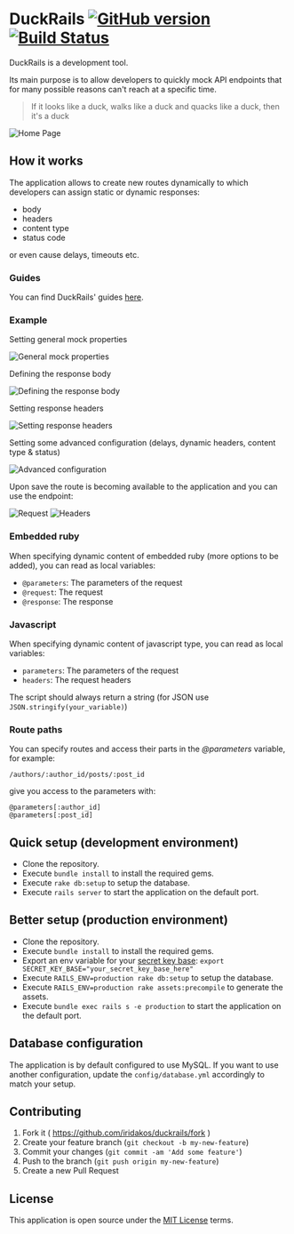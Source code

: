 # DuckRails [![GitHub version](https://badge.fury.io/gh/iridakos%2Fduckrails.png?a=1)](https://badge.fury.io/gh/iridakos%2Fduckrails?a=1) [![Build Status](https://travis-ci.org/iridakos/duckrails.svg?branch=master)](https://travis-ci.org/iridakos/duckrails)

DuckRails is a development tool.

Its main purpose is to allow developers to quickly mock API endpoints that for many possible reasons can't reach at a specific time.

> If it looks like a duck, walks like a duck and quacks like a duck, then it's a duck

![Home Page](http://i.imgur.com/3hm0Gaj.png)

## How it works

The application allows to create new routes dynamically to which developers can assign static or dynamic responses:

- body
- headers
- content type
- status code

or even cause delays, timeouts etc.

### Guides

You can find DuckRails' guides [here](http://www.arubystory.com/p/duckrails-tutorial.html).

### Example

Setting general mock properties

![General mock properties](http://i.imgur.com/6fsHl1e.png)

Defining the response body

![Defining the response body](http://i.imgur.com/Sa6wern.png)

Setting response headers

![Setting response headers](http://i.imgur.com/ql2UR0f.png)

Setting some advanced configuration (delays, dynamic headers, content type & status)

![Advanced configuration](http://i.imgur.com/wXNVULN.png)

Upon save the route is becoming available to the application and you can use the endpoint:

![Request](http://i.imgur.com/NaCIqs9.png)
![Headers](http://i.imgur.com/1jZciKH.png)

### Embedded ruby

When specifying dynamic content of embedded ruby (more options to be added), you can read as local variables:

- <code>@parameters</code>: The parameters of the request
- <code>@request</code>: The request
- <code>@response</code>: The response

### Javascript

When specifying dynamic content of javascript type, you can read as local variables:

- <code>parameters</code>: The parameters of the request
- <code>headers</code>: The request headers

The script should always return a string (for JSON use <code>JSON.stringify(your_variable)</code>)

### Route paths

You can specify routes and access their parts in the *@parameters* variable, for example:

<pre><code>/authors/:author_id/posts/:post_id</code></pre>

give you access to the parameters with:

<pre><code>@parameters[:author_id]
@parameters[:post_id]</code></pre>

## Quick setup (development environment)

* Clone the repository.
* Execute <code>bundle install</code> to install the required gems.
* Execute <code>rake db:setup</code> to setup the database.
* Execute <code>rails server</code> to start the application on the default port.

## Better setup (production environment)
* Clone the repository.
* Execute <code>bundle install</code> to install the required gems.
* Export an env variable for your [secret key base](http://stackoverflow.com/questions/23726110/missing-production-secret-key-base-in-rails): <code>export SECRET_KEY_BASE="your_secret_key_base_here"</code>
* Execute <code>RAILS_ENV=production rake db:setup</code> to setup the database.
* Execute <code>RAILS_ENV=production rake assets:precompile</code> to generate the assets.
* Execute <code>bundle exec rails s -e production</code> to start the application on the default port.

## Database configuration

The application is by default configured to use MySQL. If you want to use another configuration, update the <code>config/database.yml</code> accordingly to match your setup.

## Contributing

1. Fork it ( https://github.com/iridakos/duckrails/fork )
2. Create your feature branch (`git checkout -b my-new-feature`)
3. Commit your changes (`git commit -am 'Add some feature'`)
4. Push to the branch (`git push origin my-new-feature`)
5. Create a new Pull Request

## License

This application is open source under the [MIT License](https://opensource.org/licenses/MIT) terms.
